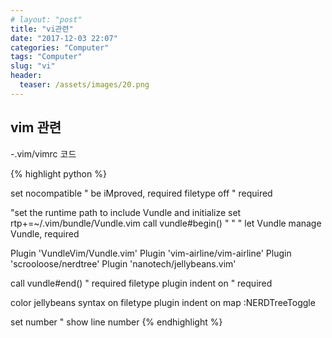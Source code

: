 ```yaml
---
# layout: "post"
title: "vi관련"
date: "2017-12-03 22:07"
categories: "Computer"
tags: "Computer"
slug: "vi"
header:
  teaser: /assets/images/20.png
---
```


## vim 관련
-.vim/vimrc 코드

{% highlight python %}

set nocompatible              " be iMproved, required
filetype off                  " required

"set the runtime path to include Vundle and initialize
set rtp+=~/.vim/bundle/Vundle.vim
call vundle#begin()
"
" " let Vundle manage Vundle, required

Plugin 'VundleVim/Vundle.vim'
Plugin 'vim-airline/vim-airline'
Plugin 'scrooloose/nerdtree'
Plugin 'nanotech/jellybeans.vim'

call vundle#end()            " required
filetype plugin indent on    " required

color jellybeans
syntax on
filetype plugin indent on
map <F3> :NERDTreeToggle<CR>

set number " show line number
{% endhighlight %}
